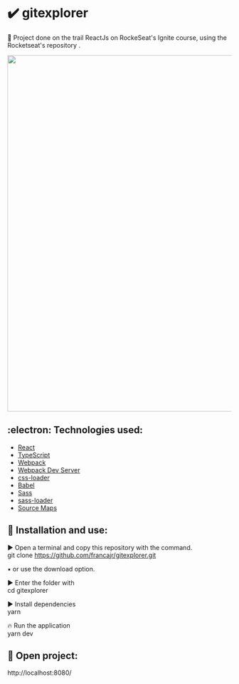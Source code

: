 # :heavy_check_mark: gitexplorer
:tada: Project done on the trail ReactJs on RockeSeat's Ignite course, using the Rocketseat's repository
.
<div align="center">
  <img src="https://user-images.githubusercontent.com/11893798/134775644-d97511eb-e58c-4653-b506-c809ae52888a.png" width="800px" />
</div>

## 	:electron: Technologies used:

- [React](https://pt-br.reactjs.org/)
- [TypeScript](https://www.typescriptlang.org/)
- [Webpack](https://webpack.js.org/)
- [Webpack Dev Server](https://webpack.js.org/configuration/dev-server/)
- [css-loader](https://webpack.js.org/loaders/css-loader/)
- [Babel](https://babeljs.io/)
- [Sass](https://sass-lang.com/)
- [sass-loader](https://github.com/webpack-contrib/sass-loader)
- [Source Maps](https://www.html5rocks.com/en/tutorials/developertools/sourcemaps/)

## :wrench: Installation and use:

:arrow_forward: Open a terminal and copy this repository with the command.<br>
git clone https://github.com/francajr/gitexplorer.git<br>

:black_small_square: or use the download option.<br>

:arrow_forward: Enter the folder with<br>
cd gitexplorer

:arrow_forward: Install dependencies<br>
yarn

:fire: Run the application<br>
yarn dev

## :rocket: Open project:
http://localhost:8080/
